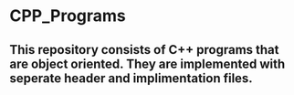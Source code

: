 # CPP_Programs
## This repository consists of C++ programs that are object oriented. They are implemented with seperate header and implimentation files.
